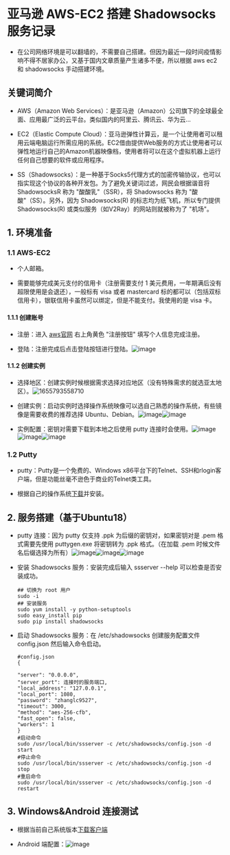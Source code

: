 # 亚马逊 AWS-EC2 搭建 Shadowsocks  服务记录

* 在公司网络环境是可以翻墙的，不需要自己搭建。但因为最近一段时间疫情影响不得不居家办公，又基于国内文章质量产生诸多不便，所以根据 aws ec2 和 shadowsocks 手动搭建环境。

## 关键词简介

* AWS（Amazon Web Services）：是亚马逊（Amazon）公司旗下的全球最全面、应用最广泛的云平台。类似国内的阿里云、腾讯云、华为云...

* EC2（Elastic Compute Cloud）：亚马逊弹性计算云，是一个让使用者可以租用云端电脑运行所需应用的系统。EC2借由提供Web服务的方式让使用者可以弹性地运行自己的Amazon机器映像档，使用者将可以在这个虚拟机器上运行任何自己想要的软件或应用程序。

* SS（Shadowsocks）：是一种基于Socks5代理方式的加密传输协议，也可以指实现这个协议的各种开发包。为了避免关键词过滤，网民会根据谐音将 ShadowsocksR 称为 "酸酸乳"（SSR），将 Shadowsocks 称为 "酸酸"（SS）。另外，因为 Shadowsocks(R) 的标志均为纸飞机，所以专门提供 Shadowsocks(R) 或类似服务（如V2Ray）的网站则就被称为了 "机场"。

## 1. 环境准备

### 1.1 AWS-EC2

* 个人邮箱。

* 需要能够完成美元支付的信用卡（注册需要支付 1 美元费用，一年期满后没有超限使用是会退还），一般标有 visa 或者 mastercard 标的都可以（包括双标信用卡），银联信用卡虽然可以绑定，但是不能支付。我使用的是 visa 卡。

#### 1.1.1 创建账号

* 注册：进入 [aws官网](https://aws.amazon.com/cn/) 右上角黄色 "注册按钮" 填写个人信息完成注册。

* 登陆：注册完成后点击登陆按钮进行登陆。![image](https://user-images.githubusercontent.com/69457959/174732844-8ddafb2d-1ff7-4b8c-a6df-8f85ee29b3a3.png)


#### 1.1.2 创建实例

* 选择地区：创建实例时候根据需求选择对应地区（没有特殊需求的就选亚太地区）。![1655793558710](https://user-images.githubusercontent.com/69457959/174733231-62f26ce9-ce26-4072-ba6b-f4505fcf1c40.png)

* 创建实例：启动实例时选择操作系统映像可以选自己熟悉的操作系统，有些镜像是需要收费的推荐选择 Ubuntu、Debian。![image](https://user-images.githubusercontent.com/69457959/174733658-2dda3ecb-77e5-493e-b195-303ec4cd69a6.png)![image](https://user-images.githubusercontent.com/69457959/174733792-d0084992-c927-4222-ad37-a34196a850a0.png)

* 实例配置：密钥对需要下载到本地之后使用 putty 连接时会使用。![image](https://user-images.githubusercontent.com/69457959/174734739-a6d30f9e-fdb3-42e6-86c0-7dfcee2c8f03.png)![image](https://user-images.githubusercontent.com/69457959/174734968-97c5198f-535a-4c22-86d5-3b098fa3b594.png)![image](https://user-images.githubusercontent.com/69457959/174735079-2e44c488-8bb5-4c61-a164-f0dac739c28a.png)

### 1.2 Putty

* putty：Putty是一个免费的、Windows x86平台下的Telnet、SSH和rlogin客户端，但是功能丝毫不逊色于商业的Telnet类工具。

* 根据自己的操作系统[下载](https://www.chiark.greenend.org.uk/~sgtatham/putty/latest.html)并安装。

## 2. 服务搭建（基于Ubuntu18）

* putty 连接：因为 putty 仅支持 .ppk 为后缀的密钥对，如果密钥对是 .pem 格式需要先使用 puttygen.exe 将密钥转为 .ppk 格式。（在加载 .pem 时候文件名后缀选择为所有）![image](https://user-images.githubusercontent.com/69457959/174736478-9de55c53-e50b-4448-a665-a2c7999f73ee.png)![image](https://user-images.githubusercontent.com/69457959/174736860-f720a67b-3ab4-4452-90e0-3134a8840882.png)![image](https://user-images.githubusercontent.com/69457959/174737285-5a495192-09d4-4e2e-ac25-dfcff833e96e.png)

* 安装 Shadowsocks 服务：安装完成后输入 ssserver --help 可以检查是否安装成功。

    ```linux
    ## 切换为 root 用户
    sudo -i
    ## 安装服务
    sudo yum install -y python-setuptools
    sudo easy_install pip
    sudo pip install shadowsocks
    ```
* 启动 Shadowsocks 服务：在 /etc/shadowsocks 创建服务配置文件 config.json 然后输入命令启动。

    ```
    #config.json
    {

    "server": "0.0.0.0",
    "server_port": 连接时的服务端口,
    "local_address": "127.0.0.1",
    "local_port": 1080,
    "password": "zhanglc9527",
    "timeout": 3000,
    "method": "aes-256-cfb",
    "fast_open": false,
    "workers": 1
    }
    #启动命令
    sudo /usr/local/bin/ssserver -c /etc/shadowsocks/config.json -d start
    #停止命令
    sudo /usr/local/bin/ssserver -c /etc/shadowsocks/config.json -d stop
    #重启命令
    sudo /usr/local/bin/ssserver -c /etc/shadowsocks/config.json -d restart
    ```

## 3. Windows&Android 连接测试

* 根据当前自己系统版本[下载客户端](https://github.com/shadowsocks)

* Android 端配置：![image](https://user-images.githubusercontent.com/69457959/174740564-791adcad-37bc-45e5-bb32-cd85b203f428.png)



